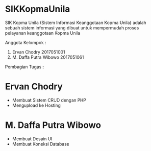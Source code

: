 # SIKKopmaUnila
SIK Kopma Unila (Sistem Informasi Keanggotaan Kopma Unila) adalah sebuah sistem informasi yang dibuat untuk mempermudah proses pelayanan keanggotaan Kopma Unila

Anggota Kelompok :
<ol>
  <li>Ervan Chodry 2017051001</li>
  <li>M. Daffa Putra Wibowo 2017051061</li>
</ol>

Pembagian Tugas :
# Ervan Chodry
<ul>
  <li>Membuat Sistem CRUD dengan PHP</li>
  <li>Mengupload ke Hosting</li>
</ul>

# M. Daffa Putra Wibowo
<ul>
  <li>Membuat Desain UI</li>
  <li>Membuat Koneksi Database</li>
</ul>
